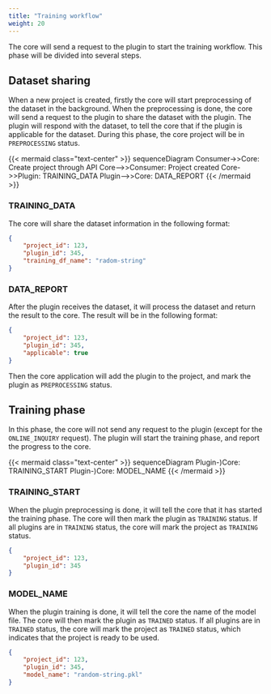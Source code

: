 ```yaml
---
title: "Training workflow"
weight: 20
---
```


The core will send a request to the plugin to start the training workflow. This phase will be divided into several steps.

## Dataset sharing

When a new project is created, firstly the core will start preprocessing of the dataset in the background. When the preprocessing is done, the core will send a request to the plugin to share the dataset with the plugin. The plugin will respond with the dataset, to tell the core that if the plugin is applicable for the dataset. During this phase, the core project will be in `PREPROCESSING` status.

{{< mermaid class="text-center" >}}
sequenceDiagram
    Consumer->>Core: Create project through API
    Core-->>Consumer: Project created
    Core->>Plugin: TRAINING_DATA
    Plugin-->>Core: DATA_REPORT
{{< /mermaid >}}

### TRAINING_DATA

The core will share the dataset information in the following format:

```json
{
    "project_id": 123,
    "plugin_id": 345,
    "training_df_name": "radom-string"
}
```

### DATA_REPORT

After the plugin receives the dataset, it will process the dataset and return the result to the core. The result will be in the following format:

```json
{
    "project_id": 123,
    "plugin_id": 345,
    "applicable": true
}
```

Then the core application will add the plugin to the project, and mark the plugin as `PREPROCESSING` status.


## Training phase

In this phase, the core will not send any request to the plugin (except for the `ONLINE_INQUIRY` request). The plugin will start the training phase, and report the progress to the core.

{{< mermaid class="text-center" >}}
sequenceDiagram
    Plugin-)Core: TRAINING_START
    Plugin-)Core: MODEL_NAME
{{< /mermaid >}}

### TRAINING_START

When the plugin preprocessing is done, it will tell the core that it has started the training phase. The core will then mark the plugin as `TRAINING` status. If all plugins are in `TRAINING` status, the core will mark the project as `TRAINING` status.

```json
{
    "project_id": 123,
    "plugin_id": 345
}
```

### MODEL_NAME

When the plugin training is done, it will tell the core the name of the model file. The core will then mark the plugin as `TRAINED` status. If all plugins are in `TRAINED` status, the core will mark the project as `TRAINED` status, which indicates that the project is ready to be used.

```json
{
    "project_id": 123,
    "plugin_id": 345,
    "model_name": "random-string.pkl"
}
```
